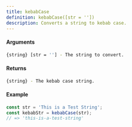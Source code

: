 ```yaml
---
title: kebabCase
definition: kebabCase([str = ''])
description: Converts a string to kebab case.
---
```



#### Arguments


```bash
{string} [str = ''] - The string to convert.
```


#### Returns


```bash
{string} - The kebab case string.
```


#### Example


```ts
const str = 'This is a Test String';
const kebabStr = kebabCase(str);
// => 'this-is-a-test-string'
```
